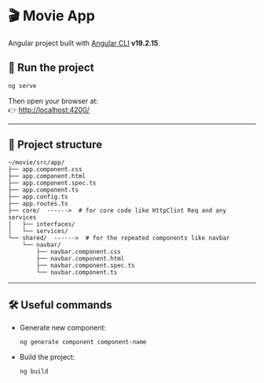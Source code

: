 # 🎬 Movie App

Angular project built with [Angular CLI](https://github.com/angular/angular-cli) **v19.2.15**.

## 🚀 Run the project

```bash
ng serve
```

Then open your browser at:  
👉 [http://localhost:4200/](http://localhost:4200/)

---

## 📂 Project structure

```
~/movie/src/app/
├── app.component.css
├── app.component.html
├── app.component.spec.ts
├── app.component.ts
├── app.config.ts
├── app.routes.ts
├── core/  ------>  # for core code like HttpClint Req and any services
│   ├── interfaces/
│   └── services/
└── shared/  ------>  # for the repeated components like navbar
    └── navbar/
        ├── navbar.component.css
        ├── navbar.component.html
        ├── navbar.component.spec.ts
        └── navbar.component.ts

```

---

## 🛠 Useful commands

- Generate new component:
  ```bash
  ng generate component component-name
  ```
- Build the project:
  ```bash
  ng build
  ```
